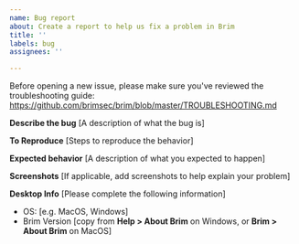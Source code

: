 ```yaml
---
name: Bug report
about: Create a report to help us fix a problem in Brim
title: ''
labels: bug
assignees: ''

---
```


Before opening a new issue, please make sure you've reviewed the troubleshooting guide:
https://github.com/brimsec/brim/blob/master/TROUBLESHOOTING.md

**Describe the bug**
[A description of what the bug is]

**To Reproduce**
[Steps to reproduce the behavior]

**Expected behavior**
[A description of what you expected to happen]

**Screenshots**
[If applicable, add screenshots to help explain your problem]

**Desktop Info**
[Please complete the following information]
 - OS: [e.g. MacOS, Windows]
 - Brim Version [copy from **Help > About Brim** on Windows, or **Brim > About Brim** on MacOS]
